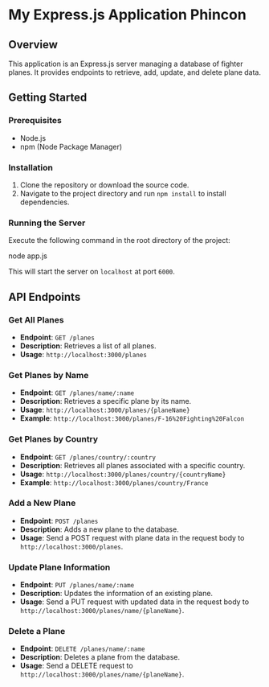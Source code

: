 # My Express.js Application Phincon

## Overview
This application is an Express.js server managing a database of fighter planes. It provides endpoints to retrieve, add, update, and delete plane data.

## Getting Started

### Prerequisites
- Node.js
- npm (Node Package Manager)

### Installation
1. Clone the repository or download the source code.
2. Navigate to the project directory and run `npm install` to install dependencies.

### Running the Server
Execute the following command in the root directory of the project:

node app.js

This will start the server on `localhost` at port `6000`.

## API Endpoints

### Get All Planes
- **Endpoint**: `GET /planes`
- **Description**: Retrieves a list of all planes.
- **Usage**: `http://localhost:3000/planes`

### Get Planes by Name
- **Endpoint**: `GET /planes/name/:name`
- **Description**: Retrieves a specific plane by its name.
- **Usage**: `http://localhost:3000/planes/{planeName}`
- **Example**: `http://localhost:3000/planes/F-16%20Fighting%20Falcon`

### Get Planes by Country
- **Endpoint**: `GET /planes/country/:country`
- **Description**: Retrieves all planes associated with a specific country.
- **Usage**: `http://localhost:3000/planes/country/{countryName}`
- **Example**: `http://localhost:3000/planes/country/France`

### Add a New Plane
- **Endpoint**: `POST /planes`
- **Description**: Adds a new plane to the database.
- **Usage**: Send a POST request with plane data in the request body to `http://localhost:3000/planes`.

### Update Plane Information
- **Endpoint**: `PUT /planes/name/:name`
- **Description**: Updates the information of an existing plane.
- **Usage**: Send a PUT request with updated data in the request body to `http://localhost:3000/planes/name/{planeName}`.

### Delete a Plane
- **Endpoint**: `DELETE /planes/name/:name`
- **Description**: Deletes a plane from the database.
- **Usage**: Send a DELETE request to `http://localhost:3000/planes/name/{planeName}`.

